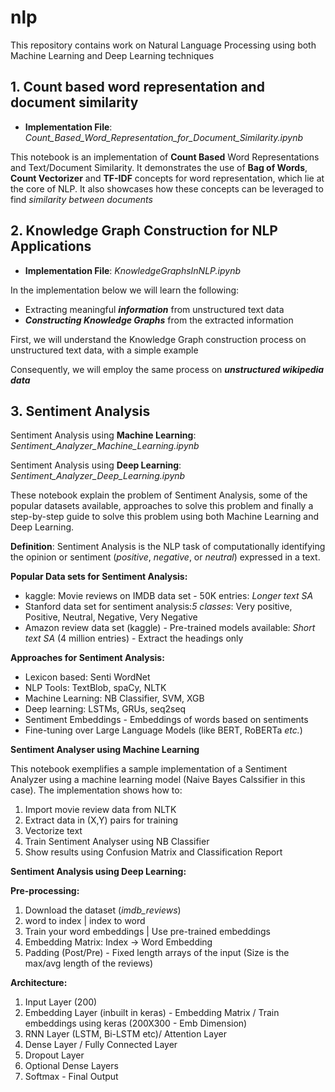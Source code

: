 # nlp
This repository contains work on Natural Language Processing using both Machine Learning and Deep Learning techniques

## 1. Count based word representation and document similarity
* **Implementation File**: _Count_Based_Word_Representation_for_Document_Similarity.ipynb_

This notebook is an implementation of **Count Based** Word Representations and Text/Document Similarity. It demonstrates the use of **Bag of Words**, **Count Vectorizer** and **TF-IDF** concepts for word representation, which lie at the core of NLP. It also showcases how these concepts can be leveraged to find *similarity between documents*

## 2. Knowledge Graph Construction for NLP Applications
* **Implementation File**: _KnowledgeGraphsInNLP.ipynb_

In the implementation below we will learn the following:

* Extracting meaningful ***information*** from unstructured text data
* ***Constructing Knowledge Graphs*** from the extracted information

First, we will understand the Knowledge Graph construction process on unstructured text data, with a simple example

Consequently, we will employ the same process on ***unstructured wikipedia data***

## 3. Sentiment Analysis
Sentiment Analysis using **Machine Learning**: _Sentiment_Analyzer_Machine_Learning.ipynb_

Sentiment Analysis using **Deep Learning**: _Sentiment_Analyzer_Deep_Learning.ipynb_

These notebook explain the problem of Sentiment Analysis, some of the popular datasets available, approaches to solve this problem and finally a step-by-step guide to solve this problem using both Machine Learning and Deep Learning.

**Definition**: Sentiment Analysis is the NLP task of computationally identifying the opinion or sentiment (*positive*, *negative*, or *neutral*) expressed in a text.

**Popular Data sets for Sentiment Analysis:**
* kaggle: Movie reviews on IMDB data set - 50K entries: *Longer text SA*
* Stanford data set for sentiment analysis:*5 classes*: Very positive, Positive, Neutral, Negative, Very Negative
* Amazon review data set (kaggle) - Pre-trained models available: *Short text SA* (4 million entries) - Extract the headings only

**Approaches for Sentiment Analysis:**
* Lexicon based: Senti WordNet
* NLP Tools: TextBlob, spaCy, NLTK
* Machine Learning: NB Classifier, SVM, XGB
* Deep learning: LSTMs, GRUs, seq2seq
* Sentiment Embeddings - Embeddings of words based on sentiments
* Fine-tuning over Large Language Models (like BERT, RoBERTa *etc.*)

**Sentiment Analyser using Machine Learning**

This notebook exemplifies a sample implementation of a Sentiment Analyzer using a machine learning model (Naive Bayes Calssifier in this case). The implementation shows how to:

1. Import movie review data from NLTK
2. Extract data in (X,Y) pairs for training
3. Vectorize text
4. Train Sentiment Analyser using NB Classifier
5. Show results using Confusion Matrix and Classification Report

**Sentiment Analysis using Deep Learning:**

**Pre-processing:**
1. Download the dataset (*imdb_reviews*)
2. word to index | index to word
3. Train your word embeddings | Use pre-trained embeddings
4. Embedding Matrix: Index -> Word Embedding
5. Padding (Post/Pre) - Fixed length arrays of the input (Size is the max/avg length of the reviews)

**Architecture:**
1. Input Layer (200)
2. Embedding Layer (inbuilt in keras) - Embedding Matrix / Train embeddings using keras (200X300 - Emb Dimension)
3. RNN Layer (LSTM, Bi-LSTM etc)/ Attention Layer
4. Dense Layer /  Fully Connected Layer
5. Dropout Layer
6. Optional Dense Layers
7. Softmax - Final Output
